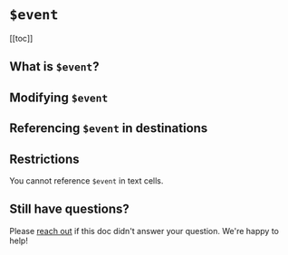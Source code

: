 # `$event`

[[toc]]

## What is `$event`?

## Modifying `$event`

## Referencing `$event` in destinations

## Restrictions

You cannot reference `$event` in text cells.

## Still have questions?

Please [reach out](/support/) if this doc didn't answer your question. We're happy to help!
